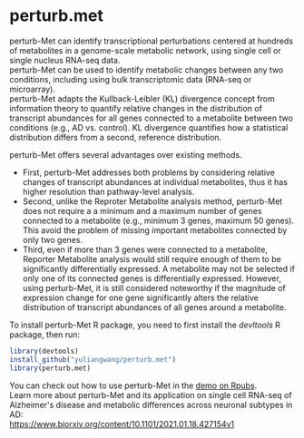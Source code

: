 # perturb.met
perturb-Met can identify transcriptional perturbations centered at hundreds of metabolites in a genome-scale metabolic network, using single cell or single nucleus RNA-seq data.  
perturb-Met can be used to identify metabolic changes between any two conditions, including using bulk transcriptomic data (RNA-seq or microarray).  
perturb-Met adapts the Kullback-Leibler (KL) divergence concept from information theory to quantify relative changes in the distribution of transcript abundances for all genes connected to a metabolite between two conditions (e.g., AD vs. control). KL divergence quantifies how a statistical distribution differs from a second, reference distribution.  

perturb-Met offers several advantages over existing methods. 
* First, perturb-Met addresses both problems by considering relative changes of transcript abundances at individual metabolites, thus it has higher resolution than pathway-level analysis.   
* Second, unlike the Reproter Metabolite analysis method, perturb-Met does not require a a minimum and a maximum number of genes connected to a metabolite (e.g., minimum 3 genes, maximum 50 genes). This avoid the problem of missing important metabolites connected by only two genes. 
* Third, even if more than 3 genes were connected to a metabolite, Reporter Metabolite analysis would still require enough of them to be significantly differentially expressed. A metabolite may not be selected if only one of its connected genes is differentially expressed. However, using  perturb-Met, it is still considered noteworthy if the magnitude of expression change for one gene significantly alters the relative distribution of transcript abundances of all genes around a metabolite.  


To install perturb-Met R package, you need to first install the _devltools_ R package, then run:
```r
library(devtools)
install_github("yuliangwang/perturb.met")
library(perturb.met)
```
You can check out how to use perturb-Met in the [demo on Rpubs](https://rpubs.com/wang341/perturb-met).   
Learn more about perturb-Met and its application on single cell RNA-seq of Alzheimer's disease and metabolic differences across neuronal subtypes in AD:  
https://www.biorxiv.org/content/10.1101/2021.01.18.427154v1
